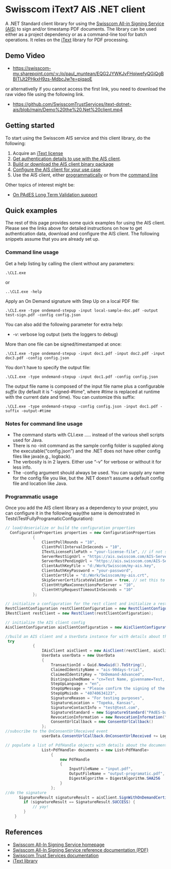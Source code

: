 # Swisscom iText7 AIS .NET client

A .NET Standard client library for using the [Swisscom All-in Signing Service (AIS)](https://www.swisscom.ch/en/business/enterprise/offer/security/all-in-signing-service.html)
to sign and/or timestamp PDF documents. The library can be used either as a project dependency or as a command-line tool for batch operations.
It relies on the [iText](https://itextpdf.com/en) library for PDF processing.

## Demo Video

* https://swisscom-my.sharepoint.com/:v:/p/paul_muntean/EQG2JYWKJvFHqiwefyQGiQgBBITIJt2PHkxH9zs-MdbcJw?e=pjqaoE

or alternativelly if you cannot access the first link, you need to download the raw video file using the following link.

* https://github.com/SwisscomTrustServices/itext-dotnet-ais/blob/main/Demo%20the%20.Net%20client.mp4

## Getting started

To start using the Swisscom AIS service and this client library, do the following:
1. Acquire an [iText license](https://itextpdf.com/en/how-buy)
2. [Get authentication details to use with the AIS client](docs/get-authentication-details.md).
3. [Build or download the AIS client binary package](docs/build-or-download.md)
4. [Configure the AIS client for your use case](docs/configure-the-AIS-client.md)
5. Use the AIS client, either [programmatically](docs/use-the-AIS-client-programmatically.md) or from the [command line](docs/use-the-AIS-client-via-CLI.md)

Other topics of interest might be:
* [On PAdES Long Term Validation support](docs/pades-long-term-validation.md)

## Quick examples

The rest of this page provides some quick examples for using the AIS client. Please see the links
above for detailed instructions on how to get authentication data, download and configure
the AIS client. The following snippets assume that you are already set up.

### Command line usage
Get a help listing by calling the client without any parameters:
```shell
.\CLI.exe
```
or
```shell
..\CLI.exe -help
```
Apply an On Demand signature with Step Up on a local PDF file:
```shell
.\CLI.exe -type ondemand-stepup -input local-sample-doc.pdf -output test-sign.pdf -config config.json
```
You can also add the following parameter for extra help:

- _-v_: verbose log output (sets the loggers to debug)

More than one file can be signed/timestamped at once:
```shell
.\CLI.exe -type ondemand-stepup -input doc1.pdf -input doc2.pdf -input doc3.pdf -config config.json
```

You don't have to specify the output file:
```shell
.\CLI.exe -type ondemand-stepup -input doc1.pdf -config config.json
```
The output file name is composed of the input file name plus a configurable _suffix_ (by default it is "-signed-#time", where _#time_
is replaced at runtime with the current date and time). You can customize this suffix:
```shell
.\CLI.exe -type ondemand-stepup -config config.json -input doc1.pdf -suffix -output-#time 
```

### Notes for command line usage

* The command starts with CLI.exe ….. instead of the various shell scripts used for Java.
* There is no -init command as the sample config folder is supplied along the executable(“config.json”) and the .NET does not have other config files like java(e.g., logback).
* The verbosity is in 2 layers. Either use “-v” for verbose or without it for less info.
* The -config argument should always be used. You can supply any name for the config file you like, but the .NET doesn’t assume a default config file and location like Java.


### Programmatic usage
Once you add the AIS client library as a dependency to your project, you can configure it in the following way(the same is demostrated in Tests\TestFullyProgramaticConfiguration):
```C#
// load/deserialize or build the configuration properties
  ConfigurationProperties properties = new ConfigurationProperties
            {
                ClientPollRounds = "10",
                ClientPollIntervalInSeconds = "10",
                ITextLicenseFilePath = "your-license-file", // if not supplied it will run in unlicensed mode
                ServerRestSignUrl = "https://ais.swisscom.com/AIS-Server/rs/v1.0/sign",
                ServerRestPendingUrl = "https://ais.swisscom.com/AIS-Server/rs/v1.0/pending",
                ClientAuthKeyFile = "d:/Work/Swisscom/my-ais.key",
                ClientAuthKeyPassword = "your-password",
                ClientCertFile = "d:/Work/Swisscom/my-ais.crt",
                SkipServerCertificateValidation = true, // set this to false if the server certificate is trusted
                ClientHttpMaxConnectionsPerServer = "10",
                ClientHttpRequestTimeoutInSeconds = "10"
            };
			
// initialize a configuration for the rest client and initialize a rest client
RestClientConfiguration restClientConfiguration = new RestClientConfiguration(properties);
IRestClient restClient = new RestClient(restClientConfiguration);

// initialize the AIS client config
AisClientConfiguration aisClientConfiguration = new AisClientConfiguration(properties);

//build an AIS client and a UserData instance for with details about this signature
 try
            {
                IAisClient aisClient = new AisClient(restClient, aisClientConfiguration);
                UserData userData = new UserData
                {
                    TransactionId = Guid.NewGuid().ToString(),
                    ClaimedIdentityName = "ais-90days-trial",
                    ClaimedIdentityKey = "OnDemand-Advanced",
                    DistinguishedName = "cn=Test Name, givenname=Test, surname=Test, c=US, serialnumber=0b5e3f1eb4b1a84b31ea3ff45fcab1049c95a00c",
                    StepUpLanguage = "en",
                    StepUpMessage = "Please confirm the signing of the document",
                    StepUpMsisdn = "40740634123",
                    SignatureReason = "For testing purposes",
                    SignatureLocation = "Topeka, Kansas",
                    SignatureContactInfo = "test@test.com",
                    SignatureStandard = new SignatureStandard("PAdES-baseline"),
                    RevocationInformation = new RevocationInformation("PAdES-baseline"),
                    ConsentUrlCallback = new ConsentUrlCallback()
                };
//subscribe to the OnConsentUrlReceived event
				userData.ConsentUrlCallback.OnConsentUrlReceived += LogAtConsole;

// populate a list of PdfHandle objects with details about the document to be signed. 
     			List<PdfHandle> documents = new List<PdfHandle>
                	{
                    	new PdfHandle
                    	{
                        	InputFileName = "input.pdf",
                        	OutputFileName = "output-programatic.pdf",
                       	 	DigestAlgorithm = DigestAlgorithm.SHA256
                    	}
                	};
//do the signature
      SignatureResult signatureResult = aisClient.SignWithOnDemandCertificateAndStepUp(documents, userData);
        if (signatureResult == SignatureResult.SUCCESS) {
            // yay!
        }
    }
```

## References

- [Swisscom All-In Signing Service homepage](https://www.swisscom.ch/en/business/enterprise/offer/security/all-in-signing-service.html)
- [Swisscom All-In Signing Service reference documentation (PDF)](http://documents.swisscom.com/product/1000255-Digital_Signing_Service/Documents/Reference_Guide/Reference_Guide-All-in-Signing-Service-en.pdf)
- [Swisscom Trust Services documentation](https://trustservices.swisscom.com/en/downloads/)
- [iText library](https://itextpdf.com/en)
